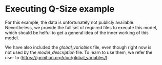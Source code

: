 # Executing Q-Size example

For this example, the data is unfortunately not publicly available. Nevertheless, we provide the full set of required files to execute this model, which should be helful to get a general idea of the inner working of this model.

We have also included the *global_variables* file, even though right now is not used by the *model_description* file. To learn to use them, we refer the user to (https://ignnition.org/doc/global_variables/).
